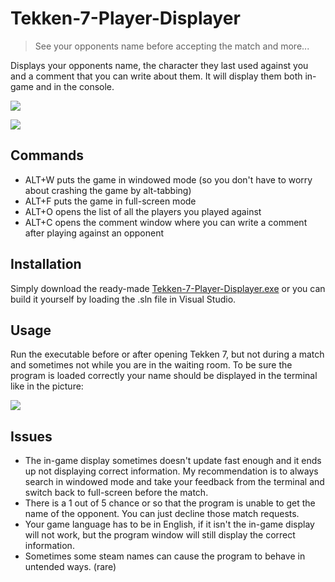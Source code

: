# Tekken-7-Player-Displayer
> See your opponents name before accepting the match and more...

Displays your opponents name, the character they last used against you and a comment that you can write about them.
It will display them both in-game and in the console.

![](https://github.com/ParadiseAigo/Tekken-7-Player-Displayer/blob/master/1git.png)

![](https://github.com/ParadiseAigo/Tekken-7-Player-Displayer/blob/master/2git.png)

## Commands
* ALT+W  puts the game in windowed mode (so you don't have to worry about crashing the game by alt-tabbing)
* ALT+F  puts the game in full-screen mode
* ALT+O  opens the list of all the players you played against
* ALT+C  opens the comment window where you can write a comment after playing against an opponent

## Installation
Simply download the ready-made [Tekken-7-Player-Displayer.exe](https://github.com/ParadiseAigo/Tekken-7-Player-Displayer/raw/master/Tekken-7-Player-Displayer.exe) or you can build it yourself by loading the .sln file in Visual Studio.

## Usage
Run the executable before or after opening Tekken 7, but not during a match and sometimes not while you are in the waiting room.
To be sure the program is loaded correctly your name should be displayed in the terminal like in the picture:

![](https://github.com/ParadiseAigo/Tekken-7-Player-Displayer/blob/master/3git.png)

## Issues
* The in-game display sometimes doesn't update fast enough and it ends up not displaying correct information. My recommendation is to always search in windowed mode and take your feedback from the terminal and switch back to full-screen before the match.
* There is a 1 out of 5 chance or so that the program is unable to get the name of the opponent. You can just decline those match requests.
* Your game language has to be in English, if it isn't the in-game display will not work, but the program window will still display the correct information.
* Sometimes some steam names can cause the program to behave in untended ways. (rare)
